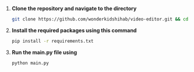 1. **Clone the repository and navigate to the directory**
    ```bash
    git clone https://github.com/wonderkidshihab/video-editor.git && cd video-editor
    ```
2. **Install the required packages using this command**
    ```bash
    pip install -r requirements.txt
    ```
3. **Run the main.py file using**
    ```bash
    python main.py
    ```